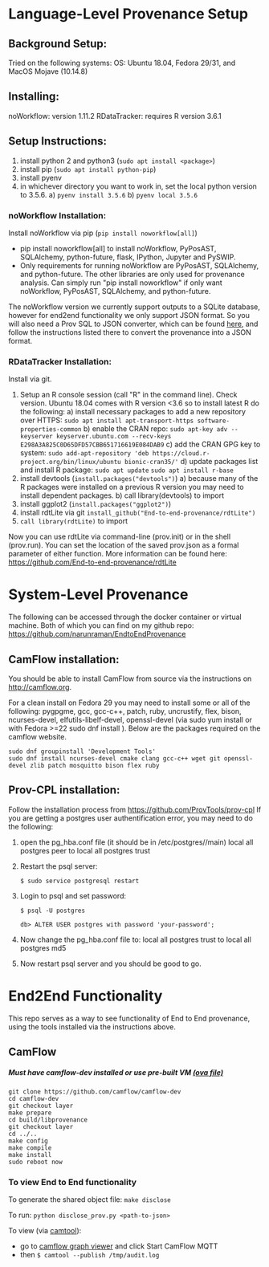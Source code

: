 # Language-Level Provenance Setup

## Background Setup:
Tried on the following systems:
OS: Ubuntu 18.04, Fedora 29/31, and MacOS Mojave (10.14.8) 

## Installing:
noWorkflow: version 1.11.2
RDataTracker: requires R version 3.6.1

## Setup Instructions:
1. install python 2 and python3 (```sudo apt install <package>```)
2. install pip  (```sudo apt install python-pip```)
3. install pyenv 
4. in whichever directory you want to work in, set the local python version to 3.5.6.
   a) ```pyenv install 3.5.6```
   b) ```pyenv local 3.5.6```



### noWorkflow Installation:

Install noWorkflow via pip (```pip install noworkflow[all]```)
   - pip install noworkflow[all] to install noWorkflow, PyPosAST, SQLAlchemy, 
      python-future, flask, IPython, Jupyter and PySWIP.
   - Only requirements for running noWorkflow are PyPosAST, SQLAlchemy, and python-future. 
      The other libraries are only used for provenance analysis. Can simply run 
      "pip install noworkflow" if only want noWorkflow, PyPosAST, SQLAlchemy, and python-future.

The noWorkflow version we currently support outputs to a SQLite database, however for end2end functionality we only support JSON format. So you will also need a Prov SQL to JSON converter, which can be found [here](https://github.com/jwons/Prov-SQLtoJSON), and follow the instructions listed there to convert the provenance into a JSON format. 

### RDataTracker Installation:
Install via git.
1. Setup an R console session (call "R" in the command line). Check version. 
   Ubuntu 18.04 comes with R version <3.6 so to install latest R do the following:
   a) install necessary packages to add a new repository over HTTPS:
       ```sudo apt install apt-transport-https software-properties-common```
   b) enable the CRAN repo:
       ```sudo apt-key adv --keyserver keyserver.ubuntu.com --recv-keys E298A3A825C0D65DFD57CBB651716619E084DAB9```
   c) add the CRAN GPG key to system:
       ```sudo add-apt-repository 'deb https://cloud.r-project.org/bin/linux/ubuntu bionic-cran35/'```
   d) update packages list and install R package:
       ```sudo apt update```
       ```sudo apt install r-base```
2. install devtools (```install.packages("devtools")```)
   a) because many of the R packages were installed on a previous R version 
       you may need to install dependent packages.
   b) call library(devtools) to import
3. install ggplot2 (```install.packages("ggplot2")```)
4. install rdtLite via git
    ```install_github("End-to-end-provenance/rdtLite")```
5. ```call library(rdtLite)``` to import

Now you can use rdtLite via command-line (prov.init) or in the shell (prov.run). You can set the location of the saved prov.json as a formal parameter of either function. 
More information can be found here: https://github.com/End-to-end-provenance/rdtLite

# System-Level Provenance

The following can be accessed through the docker container or virtual machine. Both of which you can find on my github repo: https://github.com/narunraman/EndtoEndProvenance

## CamFlow installation:
You should be able to install CamFlow from source via the instructions on http://camflow.org.

For a clean install on Fedora 29 you may need to install some or all of the following: pygpgme, gcc, gcc-c++, patch, ruby, uncrustify, flex, bison, ncurses-devel, elfutils-libelf-devel, openssl-devel (via sudo yum install <package-name> or with Fedora >=22 sudo dnf install <package-name>).
Below are the packages required on the camflow website.

```
sudo dnf groupinstall 'Development Tools'
sudo dnf install ncurses-devel cmake clang gcc-c++ wget git openssl-devel zlib patch mosquitto bison flex ruby
```

## Prov-CPL installation:
Follow the installation process from https://github.com/ProvTools/prov-cpl
If you are getting a postgres user authentification error, you may need to do the following:
1. open the pg_hba.conf file (it should be in /etc/postgres/<version-num>/main)
	local	all 		postgres		peer
   to
	local	all		postgres		trust
2. Restart the psql server:
	
	```$ sudo service postgresql restart```
3. Login to psql and set password:
	
	```$ psql -U postgres```
	
	```db> ALTER USER postgres with password 'your-password';```
4. Now change the pg_hba.conf file to:
	local	all		postgres		trust
   to
	local	all		postgres		md5
5. Now restart psql server and you should be good to go.



# End2End Functionality

This repo serves as a way to see functionality of End to End provenance, using the tools installed via the instructions above.

## CamFlow 

##### Must have camflow-dev installed or use pre-built VM [(ova file)](https://www.dropbox.com/s/a918m7lthirnghn/Fedora_end2end.ova?dl=0)
```
git clone https://github.com/camflow/camflow-dev
cd camflow-dev
git checkout layer
make prepare
cd build/libprovenance
git checkout layer
cd ../..
make config
make compile
make install
sudo reboot now
```

### To view End to End functionality
To generate the shared object file: ```make disclose ```

To run: ```python disclose_prov.py <path-to-json>```

To view (via [camtool](https://github.com/CamFlow/camtool/)):

* go to [camflow graph viewer](http://camflow.org/demo) and click Start CamFlow MQTT
* then ```$ camtool --publish /tmp/audit.log```
